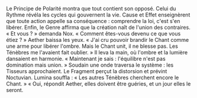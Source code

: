 Le Principe de Polarité montra que tout contient son opposé.
Celui du Rythme révéla les cycles qui gouvernent la vie.
Cause et Effet enseignèrent que toute action appelle sa conséquence : comprendre la loi, c'est s'en libérer.
Enfin, le Genre affirma que la création naît de l'union des contraires.
« Et vous ? » demanda Nox. « Comment êtes-vous devenu ce que vous étiez ? »
Aether baissa les yeux. « J'ai cru pouvoir brandir le Chant comme une arme pour libérer l'ombre. Mais le Chant unit, il ne blesse pas. Les Ténèbres me l'avaient fait oublier. »
Il leva la main, où l'ombre et la lumière dansaient en harmonie. « Maintenant je sais : l'équilibre n'est pas domination mais union. »
Soudain une onde traversa le système : les Tisseurs approchaient. Le Fragment perçut la distorsion et prévint Noctuvian. Lumina souffla : « Les autres Ténèbres cherchent encore le Chant. »
« Oui, répondit Aether, elles doivent être guéries,
et un jour elles le seront.
